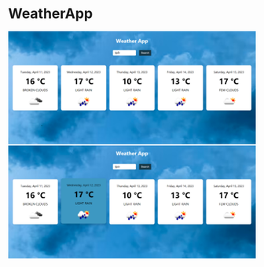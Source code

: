 # WeatherApp
<img src="https://github.com/Vildan1/WeatherApp/blob/main/src/img/Ekran%20g%C3%B6r%C3%BCnt%C3%BCs%C3%BC%202023-04-11%20165525.png" />
<img src="https://github.com/Vildan1/WeatherApp/blob/main/src/img/Ekran%20g%C3%B6r%C3%BCnt%C3%BCs%C3%BC%202023-04-11%20165831.png" />
